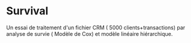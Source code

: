 # Survival
Un essai de traitement d'un fichier CRM ( 5000 clients+transactions) par analyse de survie ( Modèle de Cox) et modèle linéaire hiérarchique.
